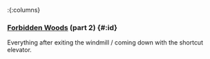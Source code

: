 :{:columns}

     


### [Forbidden Woods](@) (part 2) {#:id}
Everything after exiting the windmill / coming down with the shortcut elevator.
